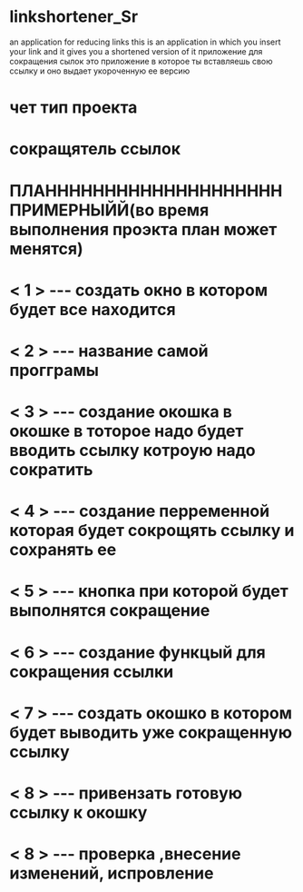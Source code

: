 # linkshortener_Sr
an application for reducing links this is an application in which you insert your link and it gives you a shortened version of it
приложение для сокращения сылок это приложение в которое ты вставляешь свою ссылку и оно выдает укороченную ее версию 
# чет тип проекта 
# сокращятель ссылок
# ПЛАНННННННННННННННННННН ПРИМЕРНЫЙЙ(во время выполнения проэкта план может менятся)
#  < 1 > --- cоздать окно в котором будет все находится
#  < 2 > --- название самой прогграмы
#  < 3 > --- создание окошка в окошке в тоторое надо будет вводить ссылку котроую надо сократить 
#  < 4 > --- создание перременной которая будет сокрощять ссылку и сохранять ее
#  < 5 > --- кнопка при которой будет выполнятся сокращение
#  < 6 > --- создание функцый для сокращения ссылки
#  < 7 > --- создать окошко в котором будет выводить уже сокращенную ссылку
#  < 8 > --- привензать готовую ссылку к окошку
#  < 8 > --- проверка ,внесение изменений, испровление 
